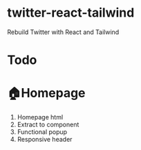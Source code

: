 # twitter-react-tailwind
Rebuild Twitter with React and Tailwind


# Todo

# 🏠Homepage
1. Homepage html
2. Extract to component
3. Functional popup
4. Responsive header